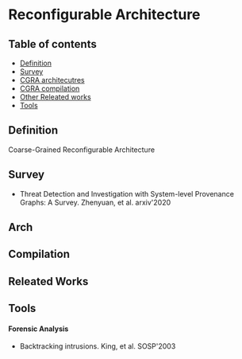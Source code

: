 # Reconfigurable Architecture
## Table of contents
- [Definition](#definition)
- [Survey](#survey)
- [CGRA architecutres](#arch)
- [CGRA compilation](#compilation)
- [Other Releated works](#releated-works)
- [Tools](#tools)
	



## Definition
Coarse-Grained Reconfigurable Architecture


## Survey
- Threat Detection and Investigation with System-level Provenance Graphs: A Survey. Zhenyuan, et al. arxiv'2020

## Arch
## Compilation

## Releated Works

## Tools
#### Forensic Analysis
- Backtracking intrusions. King, et al. SOSP'2003



